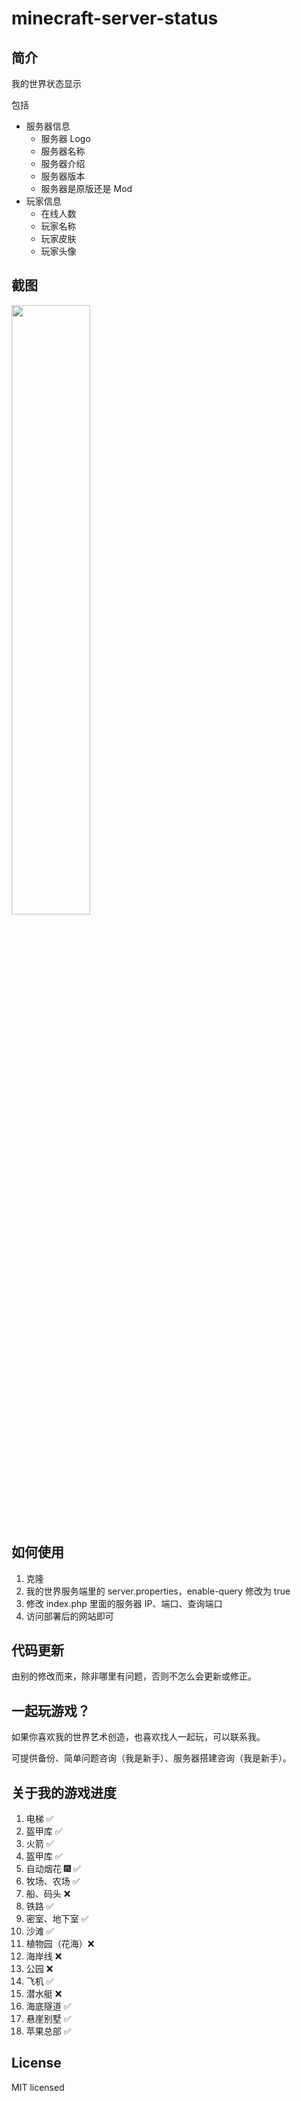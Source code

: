 # minecraft-server-status

## 简介 

我的世界状态显示

包括

- 服务器信息
  - 服务器 Logo
  - 服务器名称
  - 服务器介绍
  - 服务器版本
  - 服务器是原版还是 Mod
- 玩家信息
  - 在线人数
  - 玩家名称
  - 玩家皮肤
  - 玩家头像

## 截图

<img src="https://github.com/dogeow/minecraft-server-status/assets/7204604/bfa0c5b9-3c56-474d-a8dc-dfbe9f816dab" width="50%"/>

## 如何使用

1. 克隆
2. 我的世界服务端里的 server.properties，enable-query 修改为 true
3. 修改 index.php 里面的服务器 IP、端口、查询端口
4. 访问部署后的网站即可

## 代码更新

由别的修改而来，除非哪里有问题，否则不怎么会更新或修正。

## 一起玩游戏？

如果你喜欢我的世界艺术创造，也喜欢找人一起玩，可以联系我。

可提供备份、简单问题咨询（我是新手）、服务器搭建咨询（我是新手）。

## 关于我的游戏进度

1. 电梯 ✅
2. 盔甲库 ✅
3. 火箭 ✅
4. 盔甲库 ✅
5. 自动烟花 🎆 ✅
6. 牧场、农场 ✅
7. 船、码头 ❌
8. 铁路 ✅
9. 密室、地下室 ✅
10. 沙滩 ✅
11. 植物园（花海）❌
12. 海岸线 ❌
13. 公园 ❌
14. 飞机 ✅
15. 潜水艇 ❌
16. 海底隧道 ✅
17. 悬崖别墅 ✅
18. 苹果总部 ✅

## License

MIT licensed
